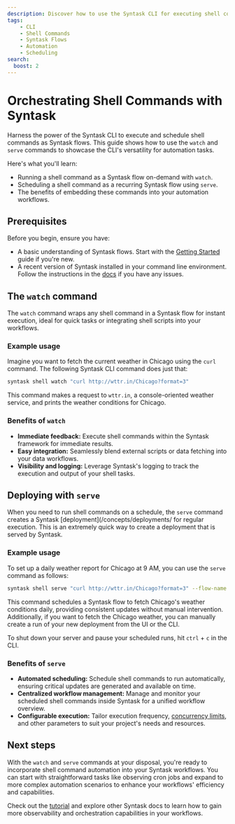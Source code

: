 ```yaml
---
description: Discover how to use the Syntask CLI for executing shell commands as flows.
tags:
    - CLI
    - Shell Commands
    - Syntask Flows
    - Automation
    - Scheduling
search:
  boost: 2
---
```


# Orchestrating Shell Commands with Syntask
Harness the power of the Syntask CLI to execute and schedule shell commands as Syntask flows. This guide shows how to use the `watch` and `serve` commands to showcase the CLI's versatility for automation tasks.

Here's what you'll learn:

- Running a shell command as a Syntask flow on-demand with `watch`.
- Scheduling a shell command as a recurring Syntask flow using `serve`.
- The benefits of embedding these commands into your automation workflows.

## Prerequisites
Before you begin, ensure you have:

- A basic understanding of Syntask flows. Start with the [Getting Started](/getting-started/quickstart/) guide if you're new.
- A recent version of Syntask installed in your command line environment. Follow the instructions in the [docs](/getting-started/installation/) if you have any issues.

## The `watch` command
The `watch` command wraps any shell command in a Syntask flow for instant execution, ideal for quick tasks or integrating shell scripts into your workflows.

### Example usage
Imagine you want to fetch the current weather in Chicago using the `curl` command. The following Syntask CLI command does just that:

```bash
syntask shell watch "curl http://wttr.in/Chicago?format=3"
```

This command makes a request to `wttr.in`, a console-oriented weather service, and prints the weather conditions for Chicago.

### Benefits of `watch`
- **Immediate feedback:** Execute shell commands  within the Syntask framework for immediate results.
- **Easy integration:** Seamlessly blend external scripts or data fetching into your data workflows.
- **Visibility and logging:** Leverage Syntask's logging to track the execution and output of your shell tasks.

## Deploying with `serve`
When you need to run shell commands on a schedule, the `serve` command creates a Syntask [deployment](/concepts/deployments/ for regular execution. This is an extremely quick way to create a deployment that is served by Syntask.

### Example usage
To set up a daily weather report for Chicago at 9 AM, you can use the `serve` command as follows:

```bash
syntask shell serve "curl http://wttr.in/Chicago?format=3" --flow-name "Daily Chicago Weather Report" --cron-schedule "0 9 * * *" --deployment-name "Chicago Weather"
```

This command schedules a Syntask flow to fetch Chicago's weather conditions daily, providing consistent updates without manual intervention. Additionally, if you want to fetch the Chicago weather, you can manually create a run of your new deployment from the UI or the CLI.

To shut down your server and pause your scheduled runs, hit `ctrl` + `c` in the CLI.

### Benefits of `serve`
- **Automated scheduling:** Schedule shell commands to run automatically, ensuring critical updates are generated and available on time.
- **Centralized workflow management:** Manage and monitor your scheduled shell commands inside Syntask for a unified workflow overview.
- **Configurable execution:** Tailor execution frequency, [concurrency limits](/guides/global-concurrency-limits/), and other parameters to suit your project's needs and resources.

## Next steps
With the `watch` and `serve` commands at your disposal, you're ready to incorporate shell command automation into your Syntask workflows. You can start with straightforward tasks like observing cron jobs and expand to more complex automation scenarios to enhance your workflows' efficiency and capabilities.

Check out the [tutorial](/tutorial/) and explore other Syntask docs to learn how to gain more observability and orchestration capabilities in your workflows. 
